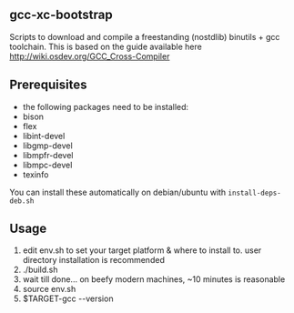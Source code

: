 ## gcc-xc-bootstrap
Scripts to download and compile a freestanding (nostdlib) binutils + gcc toolchain.
This is based on the guide available here http://wiki.osdev.org/GCC_Cross-Compiler

## Prerequisites
- the following packages need to be installed:
- bison
- flex
- libint-devel
- libgmp-devel
- libmpfr-devel
- libmpc-devel
- texinfo

You can install these automatically on debian/ubuntu with `install-deps-deb.sh`

## Usage
1. edit env.sh to set your target platform & where to install to. user directory installation is recommended
1. ./build.sh
1. wait till done... on beefy modern machines, ~10 minutes is reasonable
1. source env.sh
1. $TARGET-gcc --version
